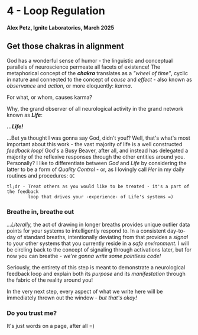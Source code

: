 # 4 - Loop Regulation
#### Alex Petz, Ignite Laboratories, March 2025

## Get those chakras in alignment
God has a wonderful sense of humor - the linguistic and conceptual parallels of neuroscience permeate
all facets of existence!  The metaphorical concept of the _**chakra**_ translates as a _"wheel of time"_,
cyclic in nature and connected to the concept of _cause_ and _effect_ - also known as _observance_ and _action_,
or more eloquently: _karma_.  

For what, or whom, causes karma?

Why, the grand observer of all neurological activity in the grand network known as _**Life**_:

**_...Life!_**

...Bet ya thought I was gonna say God, didn't you!?  Well, that's what's most important about this work - the vast
majority of life is a well constructed _feedback loop!_  God's a Busy Beaver, after all, and instead has delegated
a majority of the reflexive responses through the other entities around you.  Personally?  I like to differentiate
between _God_ and _Life_ by considering the latter to be a form of _Quality Control_ - or, as I lovingly call 
_Her_ in my daily routines and procedures:  `QC`

    tl;dr - Treat others as you would like to be treated - it's a part of the feedback 
            loop that drives your -experience- of Life's systems =)

### Breathe in, breathe out
_...Literally,_ the act of drawing in longer breaths provides unique outlier data points for your systems to intelligently
respond to.  In a consistent day-to-day of standard breaths, intentionally deviating from that provides a _signal_ to your 
other systems that you currently reside in a _safe environment._  I will be circling back to the concept of signaling 
through activations later, but for now you can breathe - _we're gonna write some pointless code!_

Seriously, the entirety of this step is meant to demonstrate a neurological feedback loop and explain both its _purpose_
and its _manifestation_ through the fabric of the reality around you!

In the very next step, every aspect of what we write here will be immediately thrown out the window - _but that's okay!_

### Do you trust me? 
It's just words on a page, after all =)
